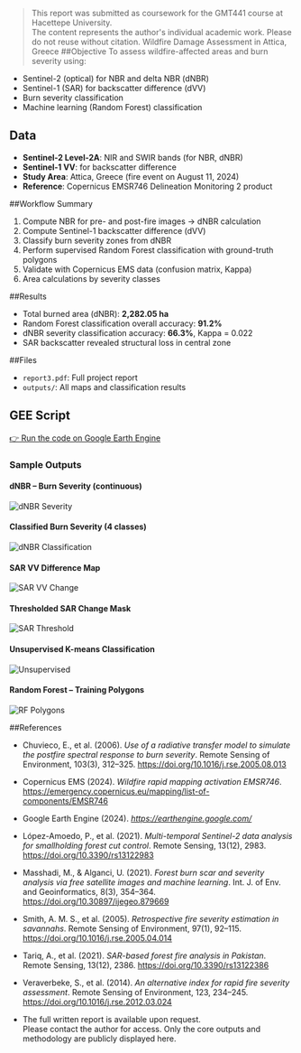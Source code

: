 > This report was submitted as coursework for the GMT441 course at Hacettepe University.  
> The content represents the author's individual academic work. Please do not reuse without citation.
Wildfire Damage Assessment in Attica, Greece
##Objective
To assess wildfire-affected areas and burn severity using:
- Sentinel-2 (optical) for NBR and delta NBR (dNBR)
- Sentinel-1 (SAR) for backscatter difference (dVV)
- Burn severity classification
- Machine learning (Random Forest) classification

## Data
- **Sentinel-2 Level-2A**: NIR and SWIR bands (for NBR, dNBR)
- **Sentinel-1 VV**: for backscatter difference
- **Study Area**: Attica, Greece (fire event on August 11, 2024)
- **Reference**: Copernicus EMSR746 Delineation Monitoring 2 product

##Workflow Summary
1. Compute NBR for pre- and post-fire images → dNBR calculation
2. Compute Sentinel-1 backscatter difference (dVV)
3. Classify burn severity zones from dNBR
4. Perform supervised Random Forest classification with ground-truth polygons
5. Validate with Copernicus EMS data (confusion matrix, Kappa)
6. Area calculations by severity classes

##Results
- Total burned area (dNBR): **2,282.05 ha**
- Random Forest classification overall accuracy: **91.2%**
- dNBR severity classification accuracy: **66.3%**, Kappa = 0.022
- SAR backscatter revealed structural loss in central zone

##Files
- `report3.pdf`: Full project report
- `outputs/`: All maps and classification results

## GEE Script
[👉 Run the code on Google Earth Engine](https://code.earthengine.google.com/0c0639819e8f2eaf075f46541e1dde98)

### Sample Outputs

#### dNBR – Burn Severity (continuous)
![dNBR Severity](outputs/2ing.png)

#### Classified Burn Severity (4 classes)
![dNBR Classification](outputs/3ing.png)

#### SAR VV Difference Map
![SAR VV Change](outputs/Screenshot%202025-05-11%20085801.png)

#### Thresholded SAR Change Mask
![SAR Threshold](outputs/Screenshot%202025-05-11%20090039.png)

#### Unsupervised K-means Classification
![Unsupervised](outputs/Screenshot%202025-05-11%20162938.png)

#### Random Forest – Training Polygons
![RF Polygons](outputs/Screenshot%202025-05-11%20180117.png)


##References
- Chuvieco, E., et al. (2006). *Use of a radiative transfer model to simulate the postfire spectral response to burn severity*. Remote Sensing of Environment, 103(3), 312–325. https://doi.org/10.1016/j.rse.2005.08.013  
- Copernicus EMS (2024). *Wildfire rapid mapping activation EMSR746*. https://emergency.copernicus.eu/mapping/list-of-components/EMSR746  
- Google Earth Engine (2024). *https://earthengine.google.com/*  
- López-Amoedo, P., et al. (2021). *Multi-temporal Sentinel-2 data analysis for smallholding forest cut control*. Remote Sensing, 13(12), 2983. https://doi.org/10.3390/rs13122983  
- Masshadi, M., & Alganci, U. (2021). *Forest burn scar and severity analysis via free satellite images and machine learning*. Int. J. of Env. and Geoinformatics, 8(3), 354–364. https://doi.org/10.30897/ijegeo.879669  
- Smith, A. M. S., et al. (2005). *Retrospective fire severity estimation in savannahs*. Remote Sensing of Environment, 97(1), 92–115. https://doi.org/10.1016/j.rse.2005.04.014  
- Tariq, A., et al. (2021). *SAR-based forest fire analysis in Pakistan*. Remote Sensing, 13(12), 2386. https://doi.org/10.3390/rs13122386  
- Veraverbeke, S., et al. (2014). *An alternative index for rapid fire severity assessment*. Remote Sensing of Environment, 123, 234–245. https://doi.org/10.1016/j.rse.2012.03.024

- The full written report is available upon request.  
Please contact the author for access. Only the core outputs and methodology are publicly displayed here.

